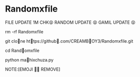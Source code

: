 # Randomxfile 
FILE UPDATE 1M CHK😝 RANDOM UPDATE 😝 GAMIL UPDATE 😝 

rm -rf Randomxfile

git clo💚ne ht🥺tps://github💚.com/CREAMB💚OY3/Randomxfile.git

cd Rand💚omxfile

python ma💚hixchuza.py

NOTE:[EMOJI 💚🥺 REMOVE]

